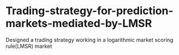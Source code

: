 # Trading-strategy-for-prediction-markets-mediated-by-LMSR
Designed a trading strategy working in a logarithmic market scoring rule(LMSR) market
